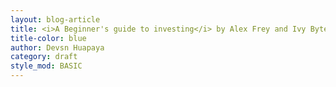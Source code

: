 ```yaml
---
layout: blog-article
title: <i>A Beginner's guide to investing</i> by Alex Frey and Ivy Bytes"
title-color: blue
author: Devsn Huapaya
category: draft
style_mod: BASIC
---
```


